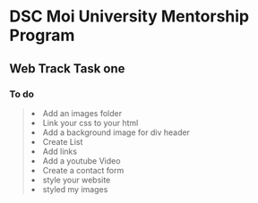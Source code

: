 # DSC Moi University Mentorship Program
## Web Track Task one
### To do
> <li>Add an images folder</li>
> <li>Link your css to your html</li>
> <li>Add a background image for div header</li>
> <li>Create List</li>
> <li>Add links </li>
> <li>Add a youtube Video </li>
> <li>Create a contact form </li>
> <li>style your website </li>
><li>styled my images </li>
